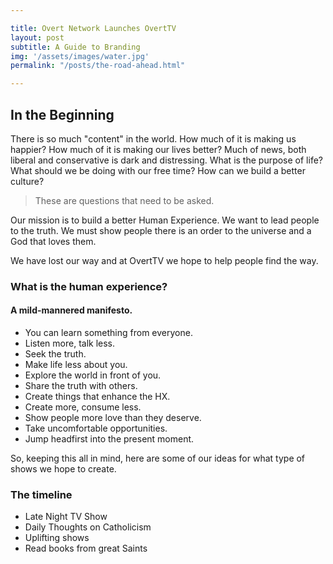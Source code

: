 ```yaml
---

title: Overt Network Launches OvertTV
layout: post
subtitle: A Guide to Branding
img: '/assets/images/water.jpg'
permalink: "/posts/the-road-ahead.html"

---
```


## In the Beginning

There is so much "content" in the world. How much of it is making us happier? How much of it is making our lives better? Much of news, both liberal and conservative is dark and distressing. What is the purpose of life? What should we be doing with our free time? How can we build a better culture?

>These are questions that need to be asked.

Our mission is to build a better Human Experience. We want to lead people to the truth. We must show people there is an order to the universe and a God that loves them.

We have lost our way and at OvertTV we hope to help people find the way. 

### What is the human experience?
#### A mild-mannered manifesto.
* You can learn something from everyone.
* Listen more, talk less.
* Seek the truth.
* Make life less about you.
* Explore the world in front of you.
* Share the truth with others.
* Create things that enhance the HX.
* Create more, consume less.
* Show people more love than they deserve.
* Take uncomfortable opportunities.
* Jump headfirst into the present moment.

So, keeping this all in mind, here are some of our ideas for what type of shows we hope to create.

### The timeline
- Late Night TV Show
- Daily Thoughts on Catholicism
- Uplifting shows
- Read books from great Saints

